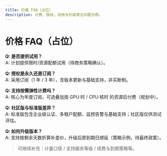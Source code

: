 ```yaml
---
title: 价格 FAQ（占位）
description: 计费、授权、试用与升级常见问题示例。
---
```


# 价格 FAQ（占位）

**Q: 是否提供试用？**  
A: 计划提供限时/资源配额试用（待商务策略确认）。

**Q: 授权是永久还是订阅？**  
A: 采用订阅（1 年 / 3 年），含版本更新与基础支持，非买断制。

**Q: 支持按需弹性计费吗？**  
A: 核心为年度订阅，可选叠加按 GPU·时 / CPU·核时 的资源后付费（规划中）。

**Q: 社区版与标准版差异？**  
A: 标准版包含企业级认证、多租户配额、监控告警与基础支持；社区版仅供测试评估。

**Q: 如何升级版本？**  
A: 支持按剩余天数折算补差价，升级后原到期日顺延（策略示例，待最终政策）。

> 可继续补充：计量口径 / 支持服务等级 / 续费与到期策略等。
